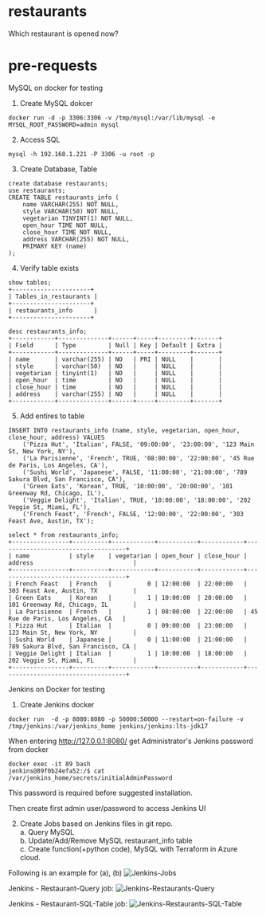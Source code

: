 # restaurants
Which restaurant is opened now?


# pre-requests
MySQL on docker for testing

1. Create MySQL dokcer
```
docker run -d -p 3306:3306 -v /tmp/mysql:/var/lib/mysql -e MYSQL_ROOT_PASSWORD=admin mysql
```

2. Access SQL
```
mysql -h 192.168.1.221 -P 3306 -u root -p
```

3. Create Database, Table
```
create database restaurants;
use restaurants;
CREATE TABLE restaurants_info (
    name VARCHAR(255) NOT NULL,
    style VARCHAR(50) NOT NULL,
    vegetarian TINYINT(1) NOT NULL,
    open_hour TIME NOT NULL,
    close_hour TIME NOT NULL,
    address VARCHAR(255) NOT NULL,
    PRIMARY KEY (name)
);
```

4. Verify table exists
```
show tables;
+----------------------+
| Tables_in_restaurants |
+----------------------+
| restaurants_info      |
+----------------------+  
   
desc restaurants_info;
+------------+--------------+------+-----+---------+-------+
| Field      | Type         | Null | Key | Default | Extra |
+------------+--------------+------+-----+---------+-------+
| name       | varchar(255) | NO   | PRI | NULL    |       |
| style      | varchar(50)  | NO   |     | NULL    |       |
| vegetarian | tinyint(1)   | NO   |     | NULL    |       |
| open_hour  | time         | NO   |     | NULL    |       |
| close_hour | time         | NO   |     | NULL    |       |
| address    | varchar(255) | NO   |     | NULL    |       |
+------------+--------------+------+-----+---------+-------+
```

5. Add entires to table
```
INSERT INTO restaurants_info (name, style, vegetarian, open_hour, close_hour, address) VALUES
    ('Pizza Hut', 'Italian', FALSE, '09:00:00', '23:00:00', '123 Main St, New York, NY'),
    ('La Parisienne', 'French', TRUE, '08:00:00', '22:00:00', '45 Rue de Paris, Los Angeles, CA'),
    ('Sushi World', 'Japanese', FALSE, '11:00:00', '21:00:00', '789 Sakura Blvd, San Francisco, CA'),
    ('Green Eats', 'Korean', TRUE, '10:00:00', '20:00:00', '101 Greenway Rd, Chicago, IL'),
    ('Veggie Delight', 'Italian', TRUE, '10:00:00', '18:00:00', '202 Veggie St, Miami, FL'),
    ('French Feast', 'French', FALSE, '12:00:00', '22:00:00', '303 Feast Ave, Austin, TX');  

select * from restaurants_info;
+----------------+----------+------------+-----------+------------+------------------------------------+
| name           | style    | vegetarian | open_hour | close_hour | address                            |
+----------------+----------+------------+-----------+------------+------------------------------------+
| French Feast   | French   |          0 | 12:00:00  | 22:00:00   | 303 Feast Ave, Austin, TX          |
| Green Eats     | Korean   |          1 | 10:00:00  | 20:00:00   | 101 Greenway Rd, Chicago, IL       |
| La Parisienne  | French   |          1 | 08:00:00  | 22:00:00   | 45 Rue de Paris, Los Angeles, CA   |
| Pizza Hut      | Italian  |          0 | 09:00:00  | 23:00:00   | 123 Main St, New York, NY          |
| Sushi World    | Japanese |          0 | 11:00:00  | 21:00:00   | 789 Sakura Blvd, San Francisco, CA |
| Veggie Delight | Italian  |          1 | 10:00:00  | 18:00:00   | 202 Veggie St, Miami, FL           |
+----------------+----------+------------+-----------+------------+------------------------------------+  
```

Jenkins on Docker for testing

1. Create Jenkins docker
```
docker run  -d -p 8080:8080 -p 50000:50000 --restart=on-failure -v /tmp/jenkins:/var/jenkins_home jenkins/jenkins:lts-jdk17
```

When entering http://127.0.0.1:8080/
get Administrator's Jenkins password from docker
```
docker exec -it 89 bash
jenkins@89f0b24efa52:/$ cat /var/jenkins_home/secrets/initialAdminPassword
```

This password is required before suggested installation.

Then create first admin user/password to access Jenkins UI

2. Create Jobs based on Jenkins files in git repo.  
   a. Query MySQL  
   b. Update/Add/Remove MySQL restaurant_info table  
   c. Create function(+python code), MySQL with Terraform in Azure cloud.  

Following is an example for (a), (b)
![Jenkins-Jobs](https://github.com/user-attachments/assets/0ed77cde-b43c-485c-a96b-54c5f5efdcc5)

Jenkins - Restaurant-Query job:
![Jenkins-Restaurants-Query](https://github.com/user-attachments/assets/b53ea74a-96b8-431f-b418-48cea8f6137a)

Jenkins - Restaurant-SQL-Table job:
![Jenkins-Restaurants-SQL-Table](https://github.com/user-attachments/assets/08b73393-b7bc-47a0-957b-26ba5cc3fb81)

